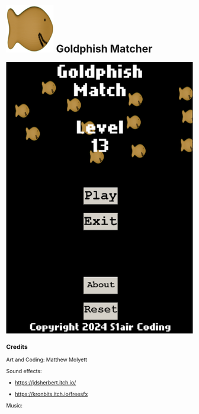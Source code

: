 # ![Icon](assets/icon.png) Goldphish Matcher

<p align="center">
<img src="assets/screenshot.png" alt="Screenshot"/>
</p>

### Credits
Art and Coding: Matthew Molyett

Sound effects: 
* https://jdsherbert.itch.io/

* https://kronbits.itch.io/freesfx

Music:
